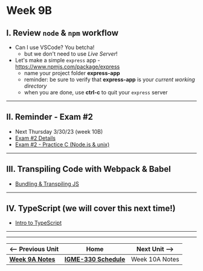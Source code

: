 # Week 9B

## I. Review `node` & `npm` workflow
- Can I use VSCode? You betcha!
  - but we don't need to use *Live Server*!
- Let's make a simple `express` app - https://www.npmjs.com/package/express
  - name your project folder **express-app**
  - reminder: be sure to verify that **express-app** is your *current working directory*
  - when you are done, use **ctrl-c** to quit your `express` server

<hr>

## II. Reminder - Exam #2

- Next Thursday 3/30/23 (week 10B)
- [Exam #2 Details](../notes/exam-2-details.md)
- [Exam #2 - Practice C (Node.js & unix)](../notes/exam-2-practice-C.md)

<hr>

## III. Transpiling Code with Webpack & Babel
- [Bundling & Transpiling JS](../notes/bundling-transpiling.md)

<hr>

## IV. TypeScript (we will cover this next time!)
- [Intro to TypeScript](https://github.com/tonethar/IGME-330-Master/blob/master/notes/intro-typescript.md)


<hr><hr>


| <-- Previous Unit | Home | Next Unit -->
| --- | --- | --- 
| [**Week 9A Notes**](09A.md)  |  [**IGME-330 Schedule**](../schedule.md) | Week 10A Notes
